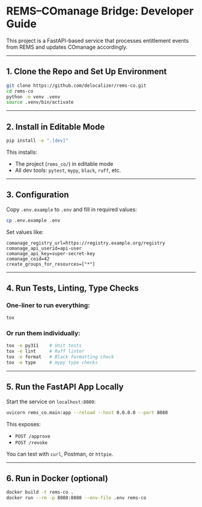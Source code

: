 # REMS–COmanage Bridge: Developer Guide

This project is a FastAPI-based service that processes entitlement events from REMS and updates COmanage accordingly.

---

## 1. Clone the Repo and Set Up Environment

```bash
git clone https://github.com/delocalizer/rems-co.git
cd rems-co
python -m venv .venv
source .venv/bin/activate
```

---

## 2. Install in Editable Mode

```bash
pip install -e ".[dev]"
```

This installs:
- The project (`rems_co/`) in editable mode
- All dev tools: `pytest`, `mypy`, `black`, `ruff`, etc.

---

## 3. Configuration

Copy `.env.example` to `.env` and fill in required values:

```bash
cp .env.example .env
```

Set values like:

```env
comanage_registry_url=https://registry.example.org/registry
comanage_api_userid=api-user
comanage_api_key=super-secret-key
comanage_coid=42
create_groups_for_resources=["*"]
```

---

## 4. Run Tests, Linting, Type Checks

### One-liner to run everything:

```bash
tox
```

### Or run them individually:

```bash
tox -e py311    # Unit tests
tox -e lint     # Ruff linter
tox -e format   # Black formatting check
tox -e type     # mypy type checks
```

---

## 5. Run the FastAPI App Locally

Start the service on `localhost:8080`:

```bash
uvicorn rems_co.main:app --reload --host 0.0.0.0 --port 8080
```

This exposes:

- `POST /approve`
- `POST /revoke`

You can test with `curl`, Postman, or `httpie`.

---

## 6. Run in Docker (optional)

```bash
docker build -t rems-co .
docker run --rm -p 8080:8080 --env-file .env rems-co
```